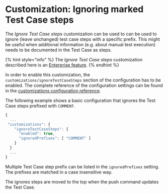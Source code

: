 # Customization: Ignoring marked Test Case steps

The _Ignore Test Case steps_ customization can be used to can be used to ignore \(leave unchanged\) test case steps with a specific prefix. This might be useful when additional information \(e.g. about manual test execution\) needs to be documented in the Test Case as steps.

{% hint style="info" %}
The _Ignore Test Case steps_ customization described here is an [Enterprise feature](../../licensing.md).
{% endhint %}

In order to enable this customization, the `customizations/ignoreTestCaseSteps` section of the configuration has to be enabled. The complete reference of the configuration settings can be found in the [customizations configuration reference](../../reference/configuration/configuration-customizations.md#ignoretestcasesteps).

The following example shows a basic configuration that ignores the Test Case steps prefixed with `COMMENT`.

```javascript
{
  ...
 "customizations": {
    "ignoreTestCaseSteps": {
      "enabled": true,
      "ignoredPrefixes": [ "COMMENT" ]
    }
  }
  ...
}
```

Multiple Test Case step prefix can be listed in the `ignoredPrefixes` setting. The prefixes are matched in a case insensitive way. 

The ignores steps are moved to the top when the push command updates the Test Case.

